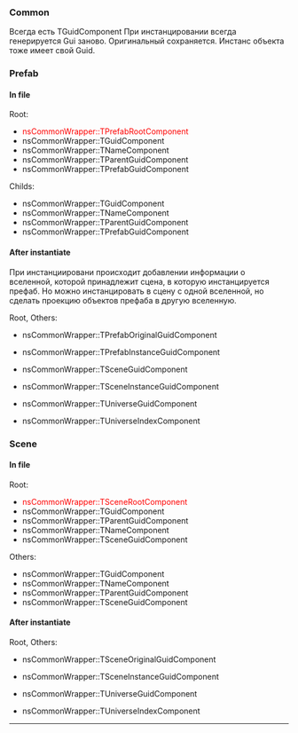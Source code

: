 
### Common  

Всегда есть TGuidComponent
При инстанцировании всегда генерируется Gui заново.
Оригинальный сохраняется. 
Инстанс объекта тоже имеет свой Guid. 

### Prefab  

#### In file

Root:  

- <span style="color:red">nsCommonWrapper::TPrefabRootComponent</span>  
- nsCommonWrapper::TGuidComponent  
- nsCommonWrapper::TNameComponent  
- nsCommonWrapper::TParentGuidComponent  
- nsCommonWrapper::TPrefabGuidComponent  

Childs:  
- nsCommonWrapper::TGuidComponent
- nsCommonWrapper::TNameComponent
- nsCommonWrapper::TParentGuidComponent
- nsCommonWrapper::TPrefabGuidComponent


#### After instantiate  

При инстанциировани происходит добавлении информации о вселенной, которой принадлежит сцена, в которую
инстанцируется префаб.
Но можно инстанцировать в сцену с одной вселенной, но сделать проекцию объектов префаба в другую вселенную.

Root, Others:  

- nsCommonWrapper::TPrefabOriginalGuidComponent  
- nsCommonWrapper::TPrefabInstanceGuidComponent  

- nsCommonWrapper::TSceneGuidComponent  
- nsCommonWrapper::TSceneInstanceGuidComponent  

- nsCommonWrapper::TUniverseGuidComponent  
- nsCommonWrapper::TUniverseIndexComponent  

### Scene  

#### In file  

Root:  

- <span style="color:red">nsCommonWrapper::TSceneRootComponent</span>  
- nsCommonWrapper::TGuidComponent  
- nsCommonWrapper::TParentGuidComponent  
- nsCommonWrapper::TNameComponent  
- nsCommonWrapper::TSceneGuidComponent  

Others:  

- nsCommonWrapper::TGuidComponent  
- nsCommonWrapper::TNameComponent  
- nsCommonWrapper::TParentGuidComponent  
- nsCommonWrapper::TSceneGuidComponent  

#### After instantiate  

Root, Others:

- nsCommonWrapper::TSceneOriginalGuidComponent  
- nsCommonWrapper::TSceneInstanceGuidComponent  

- nsCommonWrapper::TUniverseGuidComponent  
- nsCommonWrapper::TUniverseIndexComponent  

---


